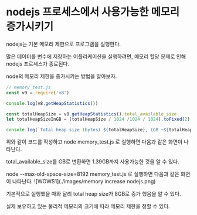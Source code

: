 # nodejs 프로세스에서 사용가능한 메모리 증가시키기

nodejs는 기본 메모리 제한으로 프로그램을 실행한다.

많은 데이터를 변수에 저장하는 어플리케이션을 실행하려면, 메모리 할당 문제로 인해 nodejs 프로세스가 종료된다.

node의 메모리 제한을 증가시키는 방법을 알아보자.

```js
// memory_test.js
const v9 = require('v8')

console.log(v8.getHeapStatistics())

const totalHeapSize = v8.getHeapStatistics().total_available_size
let totalHeapSizeInGB = (totalHeapSize / 1024 /1024 / 1024).toFixed(2)

console.log(`Total heap size (bytes) ${totalHeapSize}, (GB ~${totalHeapSizeInGB})`)
```

위와 같이 코드를 작성하고 
node memory_test.js 로 실행하면 다음과 같은 화면이 나타난다.

total_available_size를 GB로 변환하면 1.39GB까지 사용가능한 것을 알 수 있다.


node --max-old-space-size=8192 memory_test.js 로 실행하면 다음과 같은 화면이 나타난다.
![WOWS1](./images/memory increase nodejs.png)

기본적으로 실행했을 때와 달리 total heap size가 8GB로 증가 했음을 알 수 있다.

실제 보유하고 있는 물리적 메모리의 크기에 따라 메모리 제한을 정할 수 있다.
